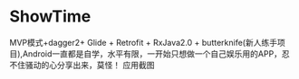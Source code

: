 # ShowTime
MVP模式+dagger2+ Glide + Retrofit + RxJava2.0 + butterknife(新人练手项目),Android一直都是自学，水平有限，一开始只想做一个自己娱乐用的APP，忍不住骚动的心分享出来，莫怪！
应用截图
